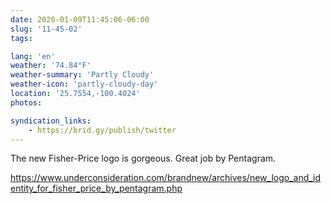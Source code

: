 ```yaml
---
date: 2020-01-09T11:45:06-06:00
slug: '11-45-02'
tags:

lang: 'en'
weather: '74.84°F'
weather-summary: 'Partly Cloudy'
weather-icon: 'partly-cloudy-day'
location: '25.7554,-100.4024'
photos:

syndication_links:
    - https://brid.gy/publish/twitter
---
```

The new Fisher-Price logo is gorgeous. Great job by Pentagram. 

https://www.underconsideration.com/brandnew/archives/new_logo_and_identity_for_fisher_price_by_pentagram.php